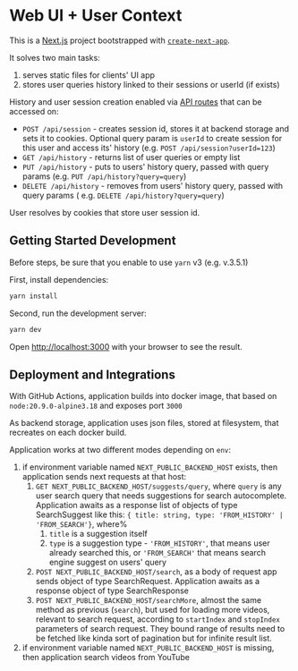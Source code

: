# Web UI + User Context

This is a [Next.js](https://nextjs.org/) project bootstrapped
with [`create-next-app`](https://github.com/vercel/next.js/tree/canary/packages/create-next-app).

It solves two main tasks:

1. serves static files for clients' UI app
2. stores user queries history linked to their sessions or userId (if exists)

History and user session creation enabled via [API routes](https://nextjs.org/docs/api-routes/introduction) that can be
accessed on:

* `POST /api/session` - creates session id, stores it at backend storage and sets it to cookies. Optional query param
  is `userId` to create session for this user and access its' history (e.g. `POST /api/session?userId=123`)
* `GET /api/history` - returns list of user queries or empty list
* `PUT /api/history` - puts to users' history query, passed with query params (e.g. `PUT /api/history?query=query`)
* `DELETE /api/history` - removes from users' history query, passed with query params (
  e.g. `DELETE /api/history?query=query`)

User resolves by cookies that store user session id.

## Getting Started Development

Before steps, be sure that you enable to use `yarn` v3 (e.g. v.3.5.1)

First, install dependencies:

```bash
yarn install
```

Second, run the development server:

```bash
yarn dev
```

Open [http://localhost:3000](http://localhost:3000) with your browser to see the result.

## Deployment and Integrations

With GitHub Actions, application builds into docker image, that based on `node:20.9.0-alpine3.18` and exposes
port `3000`

As backend storage, application uses json files, stored at filesystem, that recreates on each docker build.

Application works at two different modes depending on `env`:

1. if environment variable named `NEXT_PUBLIC_BACKEND_HOST` exists, then application sends next requests at that host:
    1. `GET NEXT_PUBLIC_BACKEND_HOST/suggests/query`, where `query` is any user search query that needs suggestions for
       search autocomplete. Application awaits as a response list of objects of type SearchSuggest like this:
       `{ title: string, type: 'FROM_HISTORY' | 'FROM_SEARCH'}`, where%
        1. `title` is a suggestion itself
        2. `type` is a suggestion type - `'FROM_HISTORY'`, that means user already searched this, or `'FROM_SEARCH'`
           that means search engine suggest on users' query
    2. `POST NEXT_PUBLIC_BACKEND_HOST/search`, as a body of request app sends object of type SearchRequest. Application
       awaits as a response object of type SearchResponse
    3. `POST NEXT_PUBLIC_BACKEND_HOST/searchMore`, almost the same method as previous (`search`), but used for loading
       more videos, relevant to search request, according to `startIndex` and `stopIndex` parameters of search request.
       They bound range of results need to be fetched like kinda sort of pagination but for infinite result list.
2. if environment variable named `NEXT_PUBLIC_BACKEND_HOST` is missing, then application search videos from YouTube

